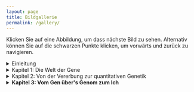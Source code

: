 ```yaml
---
layout: page
title: Bildgallerie
permalink: /gallery/
---
```


Klicken Sie auf eine Abbildung, um dass nächste Bild zu sehen. Alternativ können Sie auf die schwarzen Punkte klicken, um vorwärts und zurück zu navigieren.


<details>
  <summary>Einleitung</summary>

<center><br>
<b onclick="currentDiv(1, 0)">●&nbsp;&nbsp;&nbsp;&nbsp;</b> 
<b onclick="currentDiv(2, 0)">●&nbsp;&nbsp;&nbsp;&nbsp;</b> 
<b onclick="currentDiv(3, 0)">●&nbsp;&nbsp;&nbsp;&nbsp;</b> 
<b onclick="currentDiv(4, 0)">●&nbsp;&nbsp;&nbsp;&nbsp;</b> 
<b onclick="currentDiv(5, 0)">●</b> 
</center>
<figure class="dummieChapter_0" >
<img src="/dummie/images/biodummie.001.png" onclick="plusDivs(+1, 0)">
<figcaption>Kunst am Buch – von Kerstin Zentner.</figcaption>
</figure>
<figure class="dummieChapter_0" >
<img src="/dummie/images/biodummie.002.png" onclick="plusDivs(+1, 0)">
<figcaption><b>Abb. 1: </b>Schematische Illustration des Cas9-Proteins der Genschere.</figcaption>
</figure>
<figure class="dummieChapter_0" >
<img src="/dummie/images/biodummie.003.png" onclick="plusDivs(+1, 0)">
<figcaption><b>Abb. 2: </b>Die Goldene Schallplatte. Bilder: NASA.</figcaption>
</figure>
<figure class="dummieChapter_0" >
<img src="/dummie/images/biodummie.004.png" onclick="plusDivs(+1, 0)">
<figcaption><b>Abb. 3: </b>Unterricht und Diskussion über Coronaviren mit Schülern. Foto: Heidi Fußwinkel.</figcaption>
</figure>
<figure class="dummieChapter_0" >
<img src="/dummie/images/biodummie.005.png" onclick="plusDivs(+1, 0)">
<figcaption><b>Abb. 4: </b>Der QR-Code verweist auf die Literaturliste zu diesem Buch.</figcaption>
</figure>
<br>
</details>

<details>
  <summary>Kapitel 1: Die Welt der Gene</summary>

<center><br>
<b onclick="currentDiv(1, 1)">●&nbsp;&nbsp;&nbsp;&nbsp;</b> 
<b onclick="currentDiv(2, 1)">●&nbsp;&nbsp;&nbsp;&nbsp;</b> 
<b onclick="currentDiv(3, 1)">●&nbsp;&nbsp;&nbsp;&nbsp;</b> 
<b onclick="currentDiv(4, 1)">●&nbsp;&nbsp;&nbsp;&nbsp;</b> 
<b onclick="currentDiv(5, 1)">●&nbsp;&nbsp;&nbsp;&nbsp;</b> 
<b onclick="currentDiv(6, 1)">●&nbsp;&nbsp;&nbsp;&nbsp;</b> 
<b onclick="currentDiv(7, 1)">●&nbsp;&nbsp;&nbsp;&nbsp;</b> 
<b onclick="currentDiv(8, 1)">●&nbsp;&nbsp;&nbsp;&nbsp;</b> 
<b onclick="currentDiv(9, 1)">●&nbsp;&nbsp;&nbsp;&nbsp;</b> 
<b onclick="currentDiv(10, 1)">●&nbsp;&nbsp;&nbsp;&nbsp;</b> 
<b onclick="currentDiv(11, 1)">●&nbsp;&nbsp;&nbsp;&nbsp;</b> 
<b onclick="currentDiv(12, 1)">●&nbsp;&nbsp;&nbsp;&nbsp;</b> 
<b onclick="currentDiv(13, 1)">●&nbsp;&nbsp;&nbsp;&nbsp;</b> 
<b onclick="currentDiv(14, 1)">●&nbsp;&nbsp;&nbsp;&nbsp;</b> 
<b onclick="currentDiv(15, 1)">●&nbsp;&nbsp;&nbsp;&nbsp;</b> 
<b onclick="currentDiv(16, 1)">●&nbsp;&nbsp;&nbsp;&nbsp;</b> 
<b onclick="currentDiv(17, 1)">●&nbsp;&nbsp;&nbsp;&nbsp;</b> 
<b onclick="currentDiv(18, 1)">●</b> 
</center>
<figure class="dummieChapter_1" >
<img src="/dummie/images/biodummie.006.png" onclick="plusDivs(+1, 1)">
<figcaption>Kunst am Buch – von Kerstin Zentner.</figcaption>
</figure>
<figure class="dummieChapter_1" >
<img src="/dummie/images/biodummie.007.png" onclick="plusDivs(+1, 1)">
<figcaption><b>Abb. 1.1: </b>Modell der DNA-Doppelhelix. Diese Zeichnung aus der Veröffentlichung von <i>>ames Watson</i> und <i>>Francis Crick</i> hat Cricks Frau <i>Odile Crick</i> gezeichnet. Sie verwendete dabei mutmaßlich die Proportionen des Goldenen Schnitts. Die der Struktur zugrundeliegenden Daten wurden von <i>Rosalind Franklin</i> per Röntgenstrukturanalyse gewonnen. Sie starb, bevor der Nobelpreis 1962 für die Strukturaufklärung vergeben wurde.</figcaption>
</figure>
<figure class="dummieChapter_1" >
<img src="/dummie/images/biodummie.008.png" onclick="plusDivs(+1, 1)">
<figcaption><b>Abb. 1.2: </b>Schematische Darstellung der DNA. Der obere Strang ist komplementär zu dem Gegenstrang, da immer A und T sowie C und G gepaart sind.</figcaption>
</figure>
<figure class="dummieChapter_1" >
<img src="/dummie/images/biodummie.009.png" onclick="plusDivs(+1, 1)">
<figcaption><b>Tab. 1.1: </b>Ausgewählte Daten zu den Chromosomen eines Mannes. Das weibliche Erbgut ist mit 3.187.099.881 Basenpaaren rund hunderttausend Basenpaare größer.</figcaption>
</figure>
<figure class="dummieChapter_1" >
<img src="/dummie/images/biodummie.010.png" onclick="plusDivs(+1, 1)">
<figcaption><b>Abb. 1.3: </b>Idiogramm des Chromosoms 21, auf dem auch das Gen <i>APP</i> liegt. Das Gen <i>APP</i> an Position 21q21.3 (Basenpaare 25.880.550 bis 26.171.128) codiert für das <i>Amyloid Precursor Protein</i>, das an der Alzheimererkrankung beteiligt ist. Nach seiner Auflösung (Proteolyse) bildet es einen Hauptbestandteil der Plaques, die in den Gehirnen von Alzheimer-Patienten gefunden werden.</figcaption>
</figure>
<figure class="dummieChapter_1" >
<img src="/dummie/images/biodummie.011.png" onclick="plusDivs(+1, 1)">
<figcaption><b>Abb. 1.4: </b>Die Meiose führt zur Entstehung von Samen und Eizellen. Dazu wird der doppelte (diploide) Chromosomensatz in zwei einfache (haploide) Chromosomensätze aufgeteilt. Im Beispiel sind nur zwei Chromosomen gezeigt. Bei 23 Chromosomen gibt es 8,4 Millionen Kombinationsmöglichkeiten. Bei der anschließenden Befruchtung mit Keimzellen eines anderen Organismus quadriert sich die Zahl der möglichen Kombinationen. Findet zusätzlich noch Rekombination in Form von Crossing-Over statt, werden einzelne Abschnitte der Schwesterchromosomen ausgetauscht. Die Anzahl der Kombinationen – ganz ohne Mutationen – ist unermesslich. Es lebe der Sex.</figcaption>
</figure>
<figure class="dummieChapter_1" >
<img src="/dummie/images/biodummie.012.png" onclick="plusDivs(+1, 1)">
<figcaption><b>Abb. 1.5: </b>Tanz der Chromosomen während der Meiose am Beispiel eines einzelnen Chromosomenpaares. Auf den homologen Chromosomen, je ein mütterliches und ein väterliches, habe ich die Position von drei Genen <i>A</i>, <i>B</i>, <i>C</i>) markiert. Das väterliche Allel ist mit v und mütterliche Allel mit m gekennzeichnet. Während der Meiose 1 wird das Chromosomenpaar verdoppelt. Es entsteht je eine Dyade (griechisch für Zweiheit) mit zwei Schwesterchromatiden. Jedes Chromosom bekommet also ein Schwesterchen. Diese Dyaden bilden daraufhin eine Tetrade (griechische Doppelkopfrunde – Scherz), bei der sich Nichtschwesterchromatide (quasi Cousinenchromatide) aneinander anlagern und dabei ein sogenanntes Chiasma (griechisch für Kreuzung; benannt nach dem griechischen Buchstaben Chi) bilden können. Hier kommt es dann zum Crossing-Over, also dem Austausch zwischen den beiden DNA-Strängen. Während der Meiose 2 werden alle Chromatiden voneinander getrennt und auf einzelne Zellen, die Keimzellen, verteilt.</figcaption>
</figure>
<figure class="dummieChapter_1" >
<img src="/dummie/images/biodummie.013.png" onclick="plusDivs(+1, 1)">
<figcaption><b>Tab. 1.2: </b>Anteile funktionaler Komponenten, die in unserem Genom codiert sind.</figcaption>
</figure>
<figure class="dummieChapter_1" >
<img src="/dummie/images/biodummie.014.png" onclick="plusDivs(+1, 1)">
<figcaption><b>Abb. 1.6: </b>Die Exontheorie der Gene. Die Theorie besagt, dass früh in der Evolution kleine Proteine mit einer einzelnen Funktion vorlagen. Im Laufe der Evolution sind diese Gene zu einem Gen zusammengefügt worden, das ein einzelnes Protein mit mehreren funktionellen Einheiten (Domänen) codiert.</figcaption>
</figure>
<figure class="dummieChapter_1" >
<img src="/dummie/images/biodummie.015.png" onclick="plusDivs(+1, 1)">
<figcaption><b>Tab. 1.3: </b>Gene des Menschen mit den meisten Erwähnungen in der wissenschaftlichen Primärliteratur (im Wissenschaftsjargon <i>Papern</i>) und deren wichtigste Beteiligung an Krankheiten. Stand: 02. Juni 2021.</figcaption>
</figure>
<figure class="dummieChapter_1" >
<img src="/dummie/images/biodummie.016.png" onclick="plusDivs(+1, 1)">
<figcaption><b>Abb. 1.7: </b>Wirkung des »Genomwächters« p53 auf zellbiologische Prozesse, die über Leben und Tod einer Zelle und ihres Gewebes entscheiden.</figcaption>
</figure>
<figure class="dummieChapter_1" >
<img src="/dummie/images/biodummie.017.png" onclick="plusDivs(+1, 1)">
<figcaption><b>Abb. 1.8: </b>Ein einzelner Unterschied in der Abfolge der Nukleotide, also der Gensequenz, reicht, um Allele voneinander zu unterscheiden.</figcaption>
</figure>
<figure class="dummieChapter_1" >
<img src="/dummie/images/biodummie.018.png" onclick="plusDivs(+1, 1)">
<figcaption><b>Abb. 1.9: </b>Konzept der Homologie von Genen und Proteinen. Homologe Gene stammen von demselben »Urgen« ab. Befinden sich die Duplikate in dem haploiden Erbgut einer Art, so spricht man von paralogen Genen oder Proteinen. Homologe Gene und Proteine bei unterschiedlichen Arten werden dagegen als ortholog bezeichnet.</figcaption>
</figure>
<figure class="dummieChapter_1" >
<img src="/dummie/images/biodummie.019.png" onclick="plusDivs(+1, 1)">
<figcaption><b>Abb. 1.10: </b>Strukturvarianten der DNA, die unter anderem eine Rolle bei der Regulation der Genaktivität spielen. Die B-DNA ist jene von <i>James Watson</i> und <i>Francis Crick</i> beschriebene Form. Wie eine Schraube mit rechtssteigendem Gewinde ist die Drehrichtung der A- und B-DNA im Uhrzeigersinn. Die Zickzackform der Z-DNA entspricht einem Linksgewinde.</figcaption>
</figure>
<figure class="dummieChapter_1" >
<img src="/dummie/images/biodummie.020.png" onclick="plusDivs(+1, 1)">
<figcaption><b>Abb. 1.11: </b>Der genetische Code. Einzelne Aminosäuren, die Bausteine der Proteine, werden durch Codons (Tripletts) codiert. Im universellen genetischen Code auf der rechten Seite sind die Aminosäuren in ihrer Dreibuchstaben- und, in Klammern, Einbuchstabenankürzung aufgeschrieben. Das Startcodon AUG und die Stopcodons UGA, UAA und UGA sind schwarz unterlegt.</figcaption>
</figure>
<figure class="dummieChapter_1" >
<img src="/dummie/images/biodummie.021.png" onclick="plusDivs(+1, 1)">
<figcaption><b>Abb. 1.12: </b>RNA ist instabil und wird schnell abgebaut. Das liegt an den Hydroxlygruppen (-OH) an der Ribose (R). Diese ist empfindlich gegenüber chemischen Attacken, sogenannten nukleophilen Angriffen, die zur Hydrolyse führen. B: Nukleobase; P: Phosphat.</figcaption>
</figure>
<figure class="dummieChapter_1" >
<img src="/dummie/images/biodummie.022.png" onclick="plusDivs(+1, 1)">
<figcaption><b>Abb. 1.13: </b>DNA-Sequenz- und Strukturpolymorphismen. Links: Es ist von zwanzig Allelen jeweils nur ein DNA-Strang gezeigt. Einzelnukleotidvariationen (SNPs, englisch: <i>single nucleotide polymorphisms</i>) unterscheiden sich von Mutationen dadurch, dass sie in mindestens einem Prozent der Allele auftreten. Bei Insertionen und Deletionen (InDels,  englisch: <i>insertions/deletions</i>) fehlen in einigen Allelen Basenpaare. Eine Mutation A zu C im Allel 11) in der Erkennungssequenz für das Restriktionsenzym EcoRI (GAATTC) bewirkt einen Restriktionspolymorphismus (RFLP, englisch: <i>restriction fragment length polymorphism</i>). Die Mikrosatellitensequenz TGG führt durch unterschiedlich häufige Wiederholungen (STR, englisch: <i>short tandem repeat</i>) zu einem Längenpolymorphismus. Rechts: Es sind verschiedene Polymorphismen auf Chromosomenebene dargestellt.</figcaption>
</figure>
<figure class="dummieChapter_1" >
<img src="/dummie/images/biodummie.023.png" onclick="plusDivs(+1, 1)">
<figcaption><b>Abb. 1.14: </b>Herstellung und Aufbau eines IgG-Antikörpers. Während der Entwicklung der B-Lymphozyten werden aus dem Immunoglobin-Genlocus je ein V- und ein J-Segment mit einem C-Segment zu einem Gen verbunden. Allein hierbei sind vierzig mal fünf Kombinationen möglich – dadurch das diese Rekombination fehlerhaft sein kann, aber noch mehr. Der ins Blut entlassene IgG-Antikörper besteht aus je zwei identischen schweren und leichten Proteinketten, die miteinander verbunden sind. Deren variable Bereiche erkennen spezifisch einen Bereich (Epitop) eines Fremdmoleküls (Antigen). V: variabel; J: <i>join</i>; C: konstant; L: leicht; H: schwer. </figcaption>
</figure>
<br>
</details>


<details>
  <summary>Kapitel 2: Von der Vererbung zur quantitativen Genetik</summary>

<center><br>
<b onclick="currentDiv(1, 2)">●&nbsp;&nbsp;&nbsp;&nbsp;</b> 
<b onclick="currentDiv(2, 2)">●&nbsp;&nbsp;&nbsp;&nbsp;</b> 
<b onclick="currentDiv(3, 2)">●&nbsp;&nbsp;&nbsp;&nbsp;</b> 
<b onclick="currentDiv(4, 2)">●&nbsp;&nbsp;&nbsp;&nbsp;</b> 
<b onclick="currentDiv(5, 2)">●&nbsp;&nbsp;&nbsp;&nbsp;</b> 
<b onclick="currentDiv(6, 2)">●&nbsp;&nbsp;&nbsp;&nbsp;</b> 
<b onclick="currentDiv(7, 2)">●&nbsp;&nbsp;&nbsp;&nbsp;</b> 
<b onclick="currentDiv(8, 2)">●&nbsp;&nbsp;&nbsp;&nbsp;</b> 
<b onclick="currentDiv(9, 2)">●</b> 
</center>

<figure class="dummieChapter_2" >
<img src="/dummie/images/biodummie.024.png" onclick="plusDivs(+1, 1)">
<figcaption><b>Kunst am Buch – von Kerstin Zentner.</figcaption>
</figure>
<figure class="dummieChapter_2" >
<img src="/dummie/images/biodummie.025.png" onclick="plusDivs(+1, 1)">
<figcaption><b>Abb. 2.1: </b>Die Mendelschen Regeln gelten für Merkmale, die von genau einem Gen codiert werden, das in zwei Kopien – also als mütterliches und väterliches Allel – vorliegt. Die erste und zweite Mendelsche Regel beschreiben die Weitergabe der Gene und die Merkmalsausprägung in der ersten und zweiten Tochtergeneration. Das <i>Punnett</i>-Quadrat, benannt nach dem britischen Genetiker <i>Reginald Punnett</i>, beschreibt die möglichen diploiden Genotypen, die aus den haploiden Keimzellen (Allel <i>F</i> und Allel <i>f</i>) entstehen können.</figcaption>
</figure>
<figure class="dummieChapter_2" >
<img src="/dummie/images/biodummie.026.png" onclick="plusDivs(+1, 1)">
<figcaption><b>Abb. 2.2: </b>Die dritte Mendelsche Regel beschreibt die unabhängige Vererbung mehrerer Merkmale, wenn diese nicht gekoppelt sind, das heißt, wenn sie auf unterschiedlichen Chromosomen liegen oder auf einem Chromosom weit voneinander entfernt sind. In diesem Beispiel folgen die Merkmale Farbe (<i>F</i>) und Beschaffenheit (<i>B</i>) der Erbsenhülle einem dominat-rezessiven Erbgang. Die <i>Punnett</i>-Quadrate zeigen die aus der Fusion der haploiden Keimzellen möglichen diploiden Genotypen. Die eingerahmten Merkmalskombinationen der F2-Generation kommen nicht in der Elterngeneration vor. Sie sind reinerbige neue Kombinationen.</figcaption>
</figure>
<figure class="dummieChapter_2" >
<img src="/dummie/images/biodummie.027.png" onclick="plusDivs(+1, 1)">
<figcaption><b>Abb. 2.3: </b>Durch die Kopplung von Genen werden die Mendelschen Regeln außer Kraft gesetzt. Die Rekombinationshäufigkeit (auch Rekombinationsfrequenz genannt) gibt an, wie groß die Wahrscheinlichkeit ist, dass zwischen zwei Orten (Loci) im Genom Crossing-Over stattfindet. Diese Rekombinationswahrscheinlichkeit wurde früher in der Einheit Centimorgan (cM) angegeben.</figcaption>
</figure>
<figure class="dummieChapter_2" >
<img src="/dummie/images/biodummie.028.png" onclick="plusDivs(+1, 1)">
  <figcaption><b>Abb. 2.4: </b>Originalabbildung aus dem Buch <i>Experimentelle Protistenstudien</i> von <i>Victor Jollos</i> von 1921. Die Versuche führte er bereits zehn Jahre vorher durch. Die Selektion der Körpergröße bei Pantoffeltierchen führt in jeder Weiterzucht wieder zu einer Normalverteilung der Körpergrößen wie in der ursprünglichen Population. Das ist das Ergebnis der Regression zum Mittelwert.</figcaption>
</figure>
<figure class="dummieChapter_2" >
<img src="/dummie/images/biodummie.029.png" onclick="plusDivs(+1, 1)">
  <figcaption><b>Abb. 2.5: </b><i>Francis Galton</i> beschrieb 1886 die Regression zum Mittelwert. Schwarze Kreise stellen die mittlere Größe der Elternpaare dar. Graue Kreise kennzeichnen Mittelwerte der Körpergrößen der Kinder. Die Kinder von Eltern, die kleiner als die Durchschnittsgröße sind, tendieren zum Mittelwert, werden also eher größer als die Eltern. Die Umrechnung der Körpergröße von Inch zu Zentimetern macht leider keinen Sinn: Das Inch wurde erst in den 1950er Jahren als 2,54 Zentimetern festgelegt. Vorher gab es Wildwuchs.</figcaption>
</figure>
<figure class="dummieChapter_2" >
<img src="/dummie/images/biodummie.030.png" onclick="plusDivs(+1, 1)">
<figcaption><b>Abb. 2.6: </b>Die Einflüsse des Erbguts und der Umwelt auf Merkmale (Phänotypen) unterscheiden sich.</figcaption>
</figure>
<figure class="dummieChapter_2" >
<img src="/dummie/images/biodummie.031.png" onclick="plusDivs(+1, 1)">
<figcaption><b>Abb. 2.7: </b>Die quantitative Genetik vereint die Konzepte der Vererbung kategorischer Merkmale nach <i>Mendel</i> und kontinuierlicher Merkmale nach <i>Galton</i>. Vater der Synthese ist der britische Mathematiker <i>Ronald Fisher</i>. Zur Erinnerung: Darwins Werk <i>Über die Entstehung der Arten</i> erschien 1859.</figcaption>
</figure>
<figure class="dummieChapter_2" >
<img src="/dummie/images/biodummie.032.png" onclick="plusDivs(+1, 1)">
<figcaption><b>Abb. 2.8: </b>Ein Überblick über die Blattrundung, die Einkerbungstiefe und die Blattfläche bei der Säulen-Espe (\textit{Populus tremula erecta}). Jedes Blatt stammt von einem eigenen Genotyp. Ich zeige hier nur eine Auswahl der auftretenden Formvariationen.</figcaption>
</figure>
</details>


  <details>
  <summary>Kapitel 3: Vom Gen über's Genom zum Ich</summary>

<center><br>
<b onclick="currentDiv(1, 1)">●&nbsp;&nbsp;&nbsp;&nbsp;</b> 
<b onclick="currentDiv(2, 1)">●&nbsp;&nbsp;&nbsp;&nbsp;</b> 
<b onclick="currentDiv(3, 1)">●&nbsp;&nbsp;&nbsp;&nbsp;</b> 
<b onclick="currentDiv(4, 1)">●&nbsp;&nbsp;&nbsp;&nbsp;</b> 
<b onclick="currentDiv(5, 1)">●&nbsp;&nbsp;&nbsp;&nbsp;</b> 
<b onclick="currentDiv(6, 1)">●&nbsp;&nbsp;&nbsp;&nbsp;</b> 
<b onclick="currentDiv(7, 1)">●&nbsp;&nbsp;&nbsp;&nbsp;</b> 
<b onclick="currentDiv(8, 1)">●&nbsp;&nbsp;&nbsp;&nbsp;</b> 
<b onclick="currentDiv(9, 1)">●&nbsp;&nbsp;&nbsp;&nbsp;</b> 
<b onclick="currentDiv(10, 1)">●&nbsp;&nbsp;&nbsp;&nbsp;</b> 
<b onclick="currentDiv(11, 1)">●&nbsp;&nbsp;&nbsp;&nbsp;</b> 
<b onclick="currentDiv(12, 1)">●</b> 
</center>
<figure class="dummieChapter_3" >
<img src="/dummie/images/biodummie.033.png" onclick="plusDivs(+1, 1)">
<figcaption>Kunst am Buch – von Kerstin Zentner.</figcaption>
</figure>
<figure class="dummieChapter_3" >
<img src="/dummie/images/biodummie.034.png" onclick="plusDivs(+1, 1)">
<figcaption><b>Abb. 3.1: </b>Grad der Übereinstimmung der Genome verschiedener Organismen. Auf der Ebene der Proteine ist die Identität noch viel größer. Der Mensch ganz rechts ist der Neanderthaler. Der Maus, Zebrafisch und Fruchtfliege sind beliebte Modellorganisimen für Krankheiten beim Menschen, da sie sich gut züchten und halten lassen. Schon gemerkt?: Die Größenverhältnisse stimmen nicht.</figcaption>
</figure>
<figure class="dummieChapter_3" >
<img src="/dummie/images/biodummie.035.png" onclick="plusDivs(+1, 1)">
<figcaption><b>Abb. 3.2: </b>Die Größe von Genomen und das C-Wert Paradox. Die Größe des Erbguts nimmt nicht proportional mit der Komplexität der Lebewesen zu. Mit 43 Milliarden Basenpaaren hat der Lungenfisch das bislang größte bekannte tierische und mit 150 Milliarden Basenpaaren die Einbeere <i>Paris japonica</i> das größte bekannte pflanzliche Genom. Die Amöbe <i>Polychaos dubium</i> hat mit 670 Milliarden Basenpaaren (Bp) das größte bekannte Genom überhaupt. Vier Millionen Bp: <i>Escherichia coli</i>; 130 Millionen Bp: <i>Arabidopsis thaliana</i>; 3,2 Milliarden Bp: Mensch; 16 Milliarden Bp: Weizen; 43 Milliarden Bp: Lungenfisch.</figcaption>
</figure>
<figure class="dummieChapter_3" >
<img src="/dummie/images/biodummie.036.png" onclick="plusDivs(+1, 1)">
<figcaption><b>Abb. 3.3: </b>So sieht Komplexität aus. Das Bild gewann im Jahr 2019 den <i>Wellcome Photography Prize</i>. Bild: <i>Carly Ziegler</i>, <i>Alex Shalek</i>, <i>Shaina Carroll</i> vom <i>Massachusetts Institute of Technology</i> und <i>Leslie Kean</i>, <i>Victor Tkachev</i> und <i>Lucrezia Colonna</i> vom <i>Dana-Farber Cancer Institute</i>. Die kreisförmige Anordnung zeigt etwa hunderttausend Zellen des Rhesusaffen. Jede Zelle ist ein Bildpunkt, der erst beim Vergößerung sichtbar werden würde. Mit jeder Zelle sind genetische und phänotypische Merkmale verknüpft. Alle Zellen sind mit einer Linie miteinander verbunden. Je ähnlicher sich zwei Zellen in Hinblick auf ihre Merkmale sind, desto näher werden sie zusammengerückt. So entstehen Anhäufungen ähnlicher Zellen.</figcaption>
</figure>
<figure class="dummieChapter_3" >
<img src="/dummie/images/biodummie.037.png" onclick="plusDivs(+1, 1)">
<figcaption><b>Abb. 3.4: </b>Springende Gene in unserem Genom. Lassen Sie sich von diesem sehr sehr detaillierten Blick in unser Genom nicht abschrecken. Ich möchte Ihnen einfach einmal zeigen, wie ein springendes Gen in »echt« aussieht. Dieses sogenannte <i>Alu</i>-Element ist die häufigste, auf allen Chromosomen über eine Millionen mal wiederholt vorkommende DNA-Sequenz. Zwar gibt es immer kleine Variationen in der Abfolge der Basenpaare, aber der Grundaufbau, hier grau unterlegt, ist immer gleich.</figcaption>
</figure>
<figure class="dummieChapter_3" >
<img src="/dummie/images/biodummie.038.png" onclick="plusDivs(+1, 1)">
<figcaption><b>Abb. 3.5: </b>Vergleich der Anzahl der \textit{Alu}-Elemente, die für Orang-Utans, Schimpansen und Menschen (von oben nach unten) jeweils spezifisch sind.</figcaption>
</figure>
<figure class="dummieChapter_3" >
<img src="/dummie/images/biodummie.039.png" onclick="plusDivs(+1, 1)">
<figcaption><b>Abb. 3.6: </b>Die Entwicklung der modernen Weizensorten aus ertragsarmen Gänsefußgras und Wildeinkorn. A und B und C kennzeichnen jeweils eigenständige Chromosomensätze, bestehend aus jeweils sieben Chromosomen. Neben der Artbildung durch diploide Divergenz, spielten auch allopolyploide Genomfusionen eine wichtige Rolle bei der Evolution der Genome. T.: <i>Triticum</i>.</figcaption>
</figure>
<figure class="dummieChapter_3" >
<img src="/dummie/images/biodummie.041.png" onclick="plusDivs(+1, 1)">
<figcaption><b>Abb. 3.7: </b>Umfang verschiedener Versionen des Humanen Genoms und deren Veröffentlichung. Als im Jahr 2000 die DNA-Sequenz des humanen Erbguts veröffentlicht wurde, was sie noch lange nicht vollständig. Zwanzig Jahre später sind immerhin knapp 96 Prozent komplettiert.</figcaption>
</figure>
<figure class="dummieChapter_3" >
<img src="/dummie/images/biodummie.042.png" onclick="plusDivs(+1, 1)">
<figcaption><b>Abb. 3.8: </b>Herkunft der 1.000 Genome. Aus sechsundzwanzig Populationen wurden insgesamt 2.504 Individuen sequenziert. Aus 26 Populationen wurden insgesamt 2.504 Individuen sequenziert. Die Größe der Kreise entspricht der beobachteten Anzahl von Sequenzvarianten, die zwischen 12 und 24 Millionen variierte. Der Drei-Buchstaben-Code bezeichnet die Region. Für Europa (EUR) sind dies: Einwohner von Utah mit nord- und westeuropäischer Abstammung (CEU); Briten in England und Schottland (GBR); Finnen (FIN); Iberische Populationen in Spanien (IBS); Toskana in Italien (TSI).</figcaption>
</figure>
<figure class="dummieChapter_3" >
<img src="/dummie/images/biodummie.043.png" onclick="plusDivs(+1, 1)">
<figcaption><b>Abb. 3.9: </b>Die kambrische Artenexplosion (Radiation) bei den Tieren. Im Erdzeitalter des Kambriums vor etwa 541 Millionen Jahren kam es zu einer enormen Zunahme von Körperbauplänen. Die Grundlage dafür waren neue genetische Schaltkreise. Besonders erfolgreich war die Radiation der Gruppe der Bilateria. Diese zeichnen sich dadurch aus, das die linke und rechte Hälfte eines Organismus zueinander spiegelsymmetrisch (bilateralsymmetrisch) sind. Die dicken Balken geben Lebenszeiträume der Stämme an, die dünnen Linien deren evolutionäre Verwandtschaft.</figcaption>
</figure>
<figure class="dummieChapter_3" >
<img src="/dummie/images/biodummie.044.png" onclick="plusDivs(+1, 1)">
  <figcaption><b>Abb. 3.10: </b>Das <i>Hox</i>-Gencluster. Eine sehr vereinfachte Darstellung der Kolinearität der <i>Hox</i>-Gene. In derselben Reihenfolge, in der die <i>Hox</i>-Gene auf dem Chromosom liegen, werden sind sie auch entlang der Körperachse während der Individualentwicklung aktiv. Die sieben dargestellten Gene stellen den evolutionären Ausgangspunkt dar. Die Taufliege <i>Drosophila</i> hat ein Cluster mit acht <i>Hox</i>-Genen; der Mensch vier Cluster mit insgesamt 39 <i>Hox</i>-Genen.Verändert nach Hueber <i>et al.</i> (2010) doi: 10.1371/journal.pone.0010820.</figcaption>
</figure>

<br>
</details>



<script>
var slideIndex = [1,1];
var slideId = ["dummieChapter_0", "dummieChapter_1", "dummieChapter_2", "dummieChapter_3"]
showDivs(1, 0);
showDivs(1, 1);

function currentDiv(n, no) {
  showDivs(slideIndex[no] = n, no);
}

function plusDivs(n, no) {
  showDivs(slideIndex[no] += n, no);
}

function showDivs(n, no) {
  var i;
  var x = document.getElementsByClassName(slideId[no]);
  if (n > x.length) {slideIndex[no] = 1}
  if (n < 1) {slideIndex[no] = x.length}
  for (i = 0; i < x.length; i++) {
    x[i].style.display = "none";  
  }
  x[slideIndex[no]-1].style.display = "block";  
}

</script>


